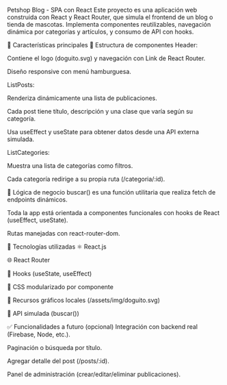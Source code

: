 Petshop Blog - SPA con React
Este proyecto es una aplicación web construida con React y React Router, que simula el frontend de un blog o tienda de mascotas. Implementa componentes reutilizables, navegación dinámica por categorías y artículos, y consumo de API con hooks.

🚀 Características principales
🧱 Estructura de componentes
Header:

Contiene el logo (doguito.svg) y navegación con Link de React Router.

Diseño responsive con menú hamburguesa.

ListPosts:

Renderiza dinámicamente una lista de publicaciones.

Cada post tiene título, descripción y una clase que varía según su categoría.

Usa useEffect y useState para obtener datos desde una API externa simulada.

ListCategories:

Muestra una lista de categorías como filtros.

Cada categoría redirige a su propia ruta (/categoria/:id).

🧠 Lógica de negocio
buscar() es una función utilitaria que realiza fetch de endpoints dinámicos.

Toda la app está orientada a componentes funcionales con hooks de React (useEffect, useState).

Rutas manejadas con react-router-dom.

📁 Tecnologías utilizadas
⚛️ React.js

🌐 React Router

🧠 Hooks (useState, useEffect)

🎨 CSS modularizado por componente

🐶 Recursos gráficos locales (/assets/img/doguito.svg)

🔗 API simulada (buscar())

✅ Funcionalidades a futuro (opcional)
Integración con backend real (Firebase, Node, etc.).

Paginación o búsqueda por título.

Agregar detalle del post (/posts/:id).

Panel de administración (crear/editar/eliminar publicaciones).
